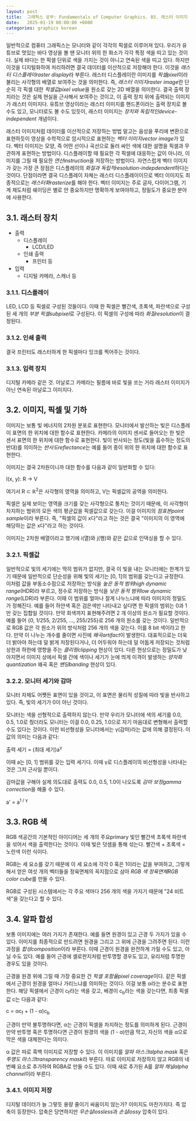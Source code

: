 ```yaml
---
layout: post
title:  그래픽스 공부: Fundamentals of Computer Graphics. 03. 래스터 이미지
date:   2025-01-19 00:00:00 +0000
categories: graphics korean
---
```


일반적으로 컴퓨터 그래픽스는 모니터와 같이 각각의 픽셀로 이루어져 있다. 우리가 유튜브로 멋있는 바다 영상을 볼 땐 모니터 위의 한 화소가 각각 특정 색을 띠고 있는 것이다. 실제 바다는 한 픽셀 단위로 색을 가지는 것이 아니고 연속된 색을 띠고 있다. 하지만 이것을 디지털화하여 처리하려면 결국 데이터를 이산적으로 저장해야 한다. 이것을 *래스터 디스플레이raster display*라 부른다. 래스터 디스플레이란 이미지를 *픽셀pixel*이라 불리는 사각형의 배열로 보여주는 것을 의미한다. 즉, *래스터 이미지raster image*란 단순히 각 픽셀 대한 *픽셀값pixel value*을 원소로 갖는 2D 배열을 의미한다. 결국 출력 장치라는 것은 실제 현실을 근사해서 보여주는 것이고, 이 출력 장치 위에 출력되는 이미지가 래스터 이미지다. 유튜브 영상이라는 래스터 이미지를 핸드폰이라는 출력 장치로 볼 수도 있고, 모니터로도 볼 수도 있듯이, 래스터 이미지는 *장치와 독립적인device-independent* 개념이다.

래스터 이미지처럼 데이터를 이산적으로 저장하는 방법 말고는 음성을 푸리에 변환으로 표현하듯이 영상을 수학적으로 암시적으로 표현하는 *벡터 이미지vector image*가 있다. 벡터 이미지는 모양, 즉 어떤 선이나 곡선으로 둘러 싸인 색에 대한 설명을 픽셀과 무관하게 표현하는 방법이다. 디스플레이할 때 필요한 각 픽셀에 대응하는 값이 아니라, 이미지를 그릴 때 필요한 *연산instruction*을 저장하는 방법이다. 자연스럽게 벡터 이미지가 갖는 가장 큰 장점은 디스플레이의 *화질과 독립적resolution-indepdendent*하다는 것이다. 단점이라면 결국 디스플레이 자체는 래스터 디스플레이이므로 벡터 이미지도 최종적으로는 *래스터화rasterize*를 해야 한다. 벡터 이미지는 주로 글자, 다이어그램, 기계 제도처럼 쉐이딩은 별로 안 중요하지만 명확하게 보여야하고, 정밀도가 중요한 분야에 사용한다.

## 3.1. 래스터 장치

* 출력
  * 디스플레이
    * LCD/LED
  * 인쇄 출력
    * 프린터 등
* 입력
  * 디지털 카메라, 스캐너 등

### 3.1.1. 디스플레이

LED, LCD 등 픽셀로 구성된 것들이다. 이때 한 픽셀은 빨간색, 초록색, 파란색으로 구성된 세 개의 *부분 픽셀subpixel*로 구성된다. 이 픽셀의 구성에 따라 *화질resolution*이 결정된다.

### 3.1.2. 인쇄 출력

결국 프린터도 래스터하게 한 픽셀마다 잉크를 찍어주는 것이다.

### 3.1.3. 입력 장치

디지털 카메라 같은 것. 아날로그 카메라는 필름에 바로 빛을 쏘는 거라 래스터 이미지가 아닌 연속된 아날로그 이미지다.

## 3.2. 이미지, 픽셀 및 기하

이미지는 보통 빛 에너지의 2차원 분포로 표현한다. 모니터에서 발산하는 빛은 디스플레이 표면의 한 위치에 대한 함수로 표현한다. 카메라의 이미지 센서로 들어오는 한 빛은 센서 표면의 한 위치에 대한 함수로 표현한다. 빛이 반사되는 정도(빛을 흡수하는 정도의 반대)를 의미하는 *반사도reflectance*는 예를 들어 종이 위의 한 위치에 대한 함수로 표현한다.

이미지는 결국 2차원이니까 대한 함수를 다음과 같이 일반화할 수 있다:

I(x, y): R &rarr; V

여기서 R ⊂ 	&#8477;<sup>2</sup>은 사각형의 영역을 의미하고, V는 픽셀값의 공역을 의미한다.

픽셀은 실제 보이는 영역을 크기를 갖는 사각형으로 퉁치는 것이기 때문에, 이 사각형이 차지하는 범위의 모든 색의 평균값을 픽셀값으로 갖는다. 이걸 이미지의 *점표본point sample*이라 부른다. 즉, "픽셀의 값이 x다"라고 하는 것은 결국 "이미지의 이 영역에 해당하는 값은 x다"라고 하는 것이다.

이미지는 2차원 배열이라고 했기에 i(열)와 j(행)와 같은 값으로 인덱싱을 할 수 있다.

### 3.2.1. 픽셀값

일반적으로 빛의 세기에는 딱히 범위가 없지만, 결국 이 빛을 내는 모니터에는 한계가 있기 때문에 일반적으로 단순성을 위해 빛의 세기는 [0, 1]의 범위를 갖는다고 규정한다. 이처럼 값을 부동소수점으로 저장하는 방식을 *높은 동적 범위high dynamic range*(HDR)라 부르고, 정수로 저장하는 방식을 *낮은 동적 범위low dynamic range*(LDR)라 부른다. 이때 이 범위를 얼마나 잘게 나누느냐에 따라 이미지의 정밀도가 정해진다. 예를 들어 하얀색 혹은 검은색만 나타내고 싶다면 한 픽셀의 범위는 0과 1만 갖는 집합일 것이다. 만약 회색까지 표현해주려면 2 개 이상의 원소가 필요할 것이다. 예를 들어 {0, 1/255, 2/255, &hellip;, 255/255}로 256 개의 원소를 갖는 것이다. 일반적으로 RGB 값은 각 원소가 위의 방식처럼 256 개의 색을 갖는다. 이를 8 bit 색이라고 한다. 만약 이 나누는 개수를 줄이면 사진에 *왜곡artifact*이 발생한다. 대표적으로는 더욱 더 밝아야 하는데 덜 밝게 저장된다거나, 더 어두워야 하는데 덜 어둡게 저장되는 것처럼 상한과 하한에 영향을 주는 *클리핑clipping* 현상이 있다. 다른 현상으로는 정밀도가 낮아지면서 이미지 상에서 픽셀 간에 색이나 세기가 눈에 띄게 이격이 발생하는 *양자화quantization* 왜곡 혹은 *밴딩banding* 현상이 있다.

### 3.2.2. 모니터 세기와 감마

모니터 자체도 어쨋든 표면이 있을 것이고, 이 표면은 물리적 성질에 따라 빛을 반사하고 있다. 즉, 빛의 세기가 0이 아닌 것이다.

모니터는 색을 선형적으로 출력하지 않는다. 만약 우리가 모니터에 색의 세기를 0.0, 0.5, 1.0로 줬더라도 모니터는 이걸 0.0, 0.25, 1.0으로 자기 마음대로 변형해서 출력할 수도 있다는 것이다. 이런 비선형성을 모니터에서는 &gamma;(감마)라는 값에 의해 결정된다. 이 값의 의미는 다음과 같다:

출력 세기 = (최대 세기)a<sup>&gamma;</sup>

이때 a는 [0, 1] 범위를 갖는 입력 세기다. 이때 &gamma;로 디스플레이의 비선형성을 나타내는 것은 그저 근사일 뿐이다.

감마값을 구해야 실제 의도대로 출력도 0.0, 0.5, 1.0이 나오도록 *감마 보정gamma correction*을 해줄 수 있다.

a' = a<sup>1 / &gamma;</sup>

## 3.3. RGB 색

RGB 색공간의 기본적인 아이디어는 세 개의 주요primary 빛인 빨간색 초록색 파란색을 섞어서 색을 출력한다는 것이다. 이때 빛은 덧셈을 통해 섞는다. 빨간색 + 초록색 = 노란색 이런 식이다.

RGB는 세 요소를 갖기 때문에 이 세 요소에 각각 0 혹은 1이라는 값을 부여하고, 그렇게 해서 얻은 여섯 개의 벡터들을 정육면체의 꼭지점으로 삼아 *RGB 색 정육면체RGB color cube*를 만들 수 있다.

RGB로 구성된 시스템에서는 각 주요 색마다 256 개의 색을 가지기 때문에 "24 비트 색"을 갖는다고 할 수 있다.

## 3.4. 알파 합성

보통 이미지에는 여러 가지가 존재한다. 예를 들면 원경이 있고 근경 두 가지가 있을 수 있다. 이미지를 최종적으로 만드려면 원경을 그리고 그 위에 근경을 그려주면 된다. 이런 과정을 *합성composition*이라 부른다. 이때 근경이 원경을 완전하게 가릴 수도 있고, 아닐 수도 있다. 예를 들어 근경에 셀로판지처럼 반투명할 경우도 있고, 유리처럼 투명한 경우도 있을 것이다.

근경을 원경 위에 그릴 때 가장 중요한 건 *픽셀 포함율pixel coverage*이다. 같은 픽셀에서 근경이 원경을 얼마나 가리느냐를 의미하는 것이다. 이걸 보통 &alpha;라는 분수로 표현한다. 해당 픽셀에서 근경이 c<sub>f</sub>라는 색을 갖고, 배경이 c<sub>b</sub>라는 색을 갖는다면, 최종 픽셀값 c는 다음과 같다:

c = &alpha;c<sub>f</sub> + (1 - &alpha;)c<sub>b</sub>

근경이 만약 불투명하다면, &alpha;는 근경이 픽셀을 차지하는 정도를 의미하게 된다. 근경이 만약 반투명 혹은 투명하다면 근경이 원경의 색을 (1 - &alpha;)만큼 막고, 자신의 색을 &alpha;으로 막은 색을 대체한다는 의미다.

&alpha; 값은 따로 흑백 이미지로 저장할 수 있다. 이 이미지를 *알파 마스크alpha mask* 혹은 *투명도 마스크transparency mask*라 부른다. 따로 이미지로 저장하지 않고 RGB의 네번째 요소로 추가하여 RGBA로 만들 수도 있다. 이때 새로 추가된 A를 *알파 채널alpha channel*이라 부른다.

### 3.4.1. 이미지 저장

디지털 데이터가 늘 그렇듯 용량 줄이기 싸움이지 않는가? 이미지도 마찬가지다. 즉 압축이 등장한다. 압축은 당연하지만 *무손실lossless*과 *손실lossy* 압축이 있다.